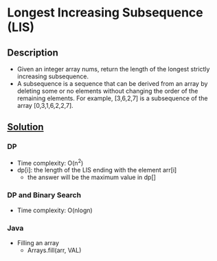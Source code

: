 # Longest Increasing Subsequence (LIS)

## Description

* Given an integer array nums, return the length of the longest strictly increasing subsequence.
* A subsequence is a sequence that can be derived from an array by deleting some or no elements without changing the order of the remaining elements. For example, [3,6,2,7] is a subsequence of the array [0,3,1,6,2,2,7].

## [Solution](https://cp-algorithms.com/sequences/longest_increasing_subsequence.html)

### DP

* Time complexity: O(n<sup>2</sup>)
* dp[i]: the length of the LIS ending with the element arr[i]
  * the answer will be the maximum value in dp[]

### DP and Binary Search

* Time complexity: O(nlogn)

### Java

* Filling an array
  * Arrays.fill(arr, VAL)

